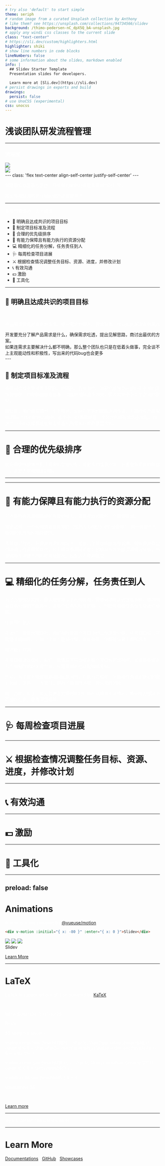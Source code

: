 ```yaml
---
# try also 'default' to start simple
theme: seriph
# random image from a curated Unsplash collection by Anthony
# like them? see https://unsplash.com/collections/94734566/slidev
background: /thimo-pedersen-nC_dpX5Q_bA-unsplash.jpg
# apply any windi css classes to the current slide
class: "text-center"
# https://sli.dev/custom/highlighters.html
highlighter: shiki
# show line numbers in code blocks
lineNumbers: false
# some information about the slides, markdown enabled
info: |
  ## Slidev Starter Template
  Presentation slides for developers.

  Learn more at [Sli.dev](https://sli.dev)
# persist drawings in exports and build
drawings:
  persist: false
# use UnoCSS (experimental)
css: unocss
---
```


# 浅谈团队研发流程管理

<!-- <div class="pt-20"> -->
  <!-- <span @click="$slidev.nav.next" class="px-2 py-1 rounded cursor-pointer" hover="bg-white bg-opacity-10">
     yuwangi 
  </span> -->
<!-- </div> -->

<!-- <div class="abs-br m-6 flex gap-2">
  <button @click="$slidev.nav.openInEditor()" title="Open in Editor" class="text-xl icon-btn opacity-50 !border-none !hover:text-white">
    <carbon:edit />
  </button>
  <a href="https://github.com/slidevjs/slidev" target="_blank" alt="GitHub"
    class="text-xl icon-btn opacity-50 !border-none !hover:text-white">
    <carbon-logo-github />
  </a>
</div> -->

<!--
The last comment block of each slide will be treated as slide notes. It will be visible and editable in Presenter Mode along with the slide. [Read more in the docs](https://sli.dev/guide/syntax.html#notes)
-->

---

### 流程图

<div class="pt-20">
  <img
    class="absolute top-22 left-1/2 w-160 -mx-80"
    src="/fwfwfwfwfg.png"
  >
  <div v-click class="absolute top-22 left-1/2 w-160 z-20"> 
    <img  class=" -mx-80"
    src="/006r3PQBly1fowwuf603cg306o07c0t4.jpg">
  </div>
</div>
---
class: 'flex text-center align-self-center justify-self-center'
---

<div class="absolute top-1/2 left-1/2 w-120 h-30 -mx-60 -my-15">
  <div class="">
    <p>
      但是事实总是事与愿违，往往我们面临的都是多项目同时开发，
    </p>
    <p>
     那么多项目同时进行如何做好进度管理？
    </p>
  </div>
</div>

<style>
h3,p {
  color:#fff;
}
.slidev-layout{
  background:#000;
}

</style>

---

多项目管理的十大关键点：

- 📝 明确且达成共识的项目目标
- 🎨 制定项目标准及流程
- 🎡 合理的优先级排序
- 🤹 有能力保障且有能力执行的资源分配
- 💻 精细化的任务分解，任务责任到人
- 🩺 每周检查项目进展
- ⚔️ 根据检查情况调整任务目标、资源、进度，并修改计划
- 📞 有效沟通
- 💵 激励
- 🔨 工具化

---

## 📝 明确且达成共识的项目目标

<br/>

产品需求要讲述业务方诉求、提出需求的原因、需求背景、以及如何解决业务痛点

<div v-motion-roll-bottom>
开发要充分了解产品需求是什么，确保需求吃透，提出见解思路，商讨出最优的方案。
</div>

<div>
如果连需求主要解决什么都不明确，那么整个团队也只是在低着头做事，完全谈不上主观能动性和积极性，写出来的代码bug也会更多
</div>
---

## 🎨 制定项目标准及流程

多项目往往也意味着多团队、跨团队，而标准化、流程化能够尽可能的让不同的团队按照统一的规则和标准做事，也能给团队减少冲突，极大实现企业员工之间的默契。

就比如，用户端反馈的一个小需求，如何在不同的团队之间传递，并最终被产品采纳,然后上线到新的功能中，这个小小的事情就是一个公司内部运营的小流程。而这个小小的流程标准化和非标准化所带来的差异是巨大的。

---

# 🎡 合理的优先级排序

优先级排序能够有利于资源的合理分配，将更多的注意力集中在重要和紧急的项目上，这是大家都知道的事。

---

---

# 🤹 有能力保障且有能力执行的资源分配

并不是所有资源都能得到有效的投入，这是项目风险的一个重要原因。

除此之外，一个公司资源是有限的（包括人力/财力/硬件设备等），同一资源不可能同时供所有的项目使用。

多项目并行时，在资源充沛的情况下一般是几个项目内部互相调用，特殊资源找公司协调；在资源紧张时，应先建立多项目进度计划梳理与内外部资源情况分析，再根据每个项目不同的阶段及情况，匹配人力资源模型。

---

# 💻 精细化的任务分解，任务责任到人

为了方便评估风险，最大限度减少不可控因素，需要对项目进行逐级拆解，要将所有任务分解到不能再分，让每个任务的粒度足够小，然后再根据任务优先级进行排期。

任务责任到人

在进行一些重大项目时，我们有时将每个项目中的工作逐层分解，从项目目标（可能是关键结果）开始由上至下逐级拆解，直至每项工作都能估算工期和成本

规定截止时间

在项目推进过程中，我们一般情况下只会规定整个项目的完成时间，或者最多规定几个里程碑式的关键节点，只是项目执行过程错综复杂。

所以，为了最大限度规避项目延期风险，在执行过程中，为每项任务设定确定的截止时间，这样，一方面可以随时了解项目进度，评估项目风险；

另一方面，对于一些无法确定完成时间的任务可以重点关注推进，集中精力解决不可控的任务，避免项目延期。

---

# 🩺 每周检查项目进展

---

# ⚔️ 根据检查情况调整任务目标、资源、进度，并修改计划

---

# 📞 有效沟通

---

# 💵 激励

---

# 🔨 工具化

---

## preload: false

# Animations

Animations are powered by [@vueuse/motion](https://motion.vueuse.org/).

```html
<div v-motion :initial="{ x: -80 }" :enter="{ x: 0 }">Slidev</div>
```

<div class="w-60 relative mt-6">
  <div class="relative w-40 h-40">
    <img
      v-motion
      :initial="{ x: 800, y: -100, scale: 1.5, rotate: -50 }"
      :enter="final"
      class="absolute top-0 left-0 right-0 bottom-0"
      src="https://sli.dev/logo-square.png"
    />
    <img
      v-motion
      :initial="{ y: 500, x: -100, scale: 2 }"
      :enter="final"
      class="absolute top-0 left-0 right-0 bottom-0"
      src="https://sli.dev/logo-circle.png"
    />
    <img
      v-motion
      :initial="{ x: 600, y: 400, scale: 2, rotate: 100 }"
      :enter="final"
      class="absolute top-0 left-0 right-0 bottom-0"
      src="https://sli.dev/logo-triangle.png"
    />
  </div>

  <div
    class="text-5xl absolute top-14 left-40 text-[#2B90B6] -z-1"
    v-motion
    :initial="{ x: -80, opacity: 0}"
    :enter="{ x: 0, opacity: 1, transition: { delay: 2000, duration: 1000 } }">
    Slidev
  </div>
</div>

<!-- vue script setup scripts can be directly used in markdown, and will only affects current page -->
<script setup lang="ts">
const final = {
  x: 0,
  y: 0,
  rotate: 0,
  scale: 1,
  transition: {
    type: 'spring',
    damping: 10,
    stiffness: 20,
    mass: 2
  }
}
</script>

<div
  v-motion
  :initial="{ x:35, y: 40, opacity: 0}"
  :enter="{ y: 0, opacity: 1, transition: { delay: 3500 } }">

[Learn More](https://sli.dev/guide/animations.html#motion)

</div>

---

# LaTeX

LaTeX is supported out-of-box powered by [KaTeX](https://katex.org/).

<br>

Inline $\sqrt{3x-1}+(1+x)^2$

Block

$$
\begin{array}{c}

\nabla \times \vec{\mathbf{B}} -\, \frac1c\, \frac{\partial\vec{\mathbf{E}}}{\partial t} &
= \frac{4\pi}{c}\vec{\mathbf{j}}    \nabla \cdot \vec{\mathbf{E}} & = 4 \pi \rho \\

\nabla \times \vec{\mathbf{E}}\, +\, \frac1c\, \frac{\partial\vec{\mathbf{B}}}{\partial t} & = \vec{\mathbf{0}} \\

\nabla \cdot \vec{\mathbf{B}} & = 0

\end{array}
$$

<br>

[Learn more](https://sli.dev/guide/syntax#latex)

---

layout: center
class: text-center

---

# Learn More

[Documentations](https://sli.dev) · [GitHub](https://github.com/slidevjs/slidev) · [Showcases](https://sli.dev/showcases.html)
